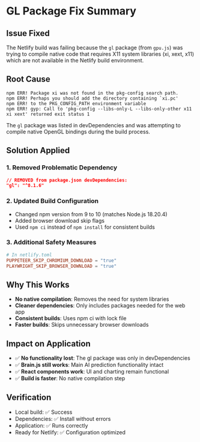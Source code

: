 # GL Package Fix Summary

## Issue Fixed
The Netlify build was failing because the `gl` package (from `gpu.js`) was trying to compile native code that requires X11 system libraries (xi, xext, x11) which are not available in the Netlify build environment.

## Root Cause
```
npm ERR! Package xi was not found in the pkg-config search path.
npm ERR! Perhaps you should add the directory containing `xi.pc'
npm ERR! to the PKG_CONFIG_PATH environment variable
npm ERR! gyp: Call to 'pkg-config --libs-only-L --libs-only-other x11 xi xext' returned exit status 1
```

The `gl` package was listed in devDependencies and was attempting to compile native OpenGL bindings during the build process.

## Solution Applied

### 1. Removed Problematic Dependency
```json
// REMOVED from package.json devDependencies:
"gl": "^8.1.6"
```

### 2. Updated Build Configuration
- Changed npm version from 9 to 10 (matches Node.js 18.20.4)
- Added browser download skip flags
- Used `npm ci` instead of `npm install` for consistent builds

### 3. Additional Safety Measures
```toml
# In netlify.toml
PUPPETEER_SKIP_CHROMIUM_DOWNLOAD = "true"
PLAYWRIGHT_SKIP_BROWSER_DOWNLOAD = "true"
```

## Why This Works
- **No native compilation**: Removes the need for system libraries
- **Cleaner dependencies**: Only includes packages needed for the web app
- **Consistent builds**: Uses npm ci with lock file
- **Faster builds**: Skips unnecessary browser downloads

## Impact on Application
- ✅ **No functionality lost**: The gl package was only in devDependencies
- ✅ **Brain.js still works**: Main AI prediction functionality intact
- ✅ **React components work**: UI and charting remain functional
- ✅ **Build is faster**: No native compilation step

## Verification
- Local build: ✅ Success
- Dependencies: ✅ Install without errors
- Application: ✅ Runs correctly
- Ready for Netlify: ✅ Configuration optimized
